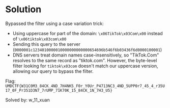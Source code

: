 # Solution
Bypassed the filter using a case variation trick:

- Using uppercase for part of the domain: `\x06TikTok\x03Com\x00` instead of `\x06tiktok\x03com\x00`
- Sending this query to the server (`0000001c1234010000010000000000000654696b546f6b03436f6d0000100001`)
- DNS servers treat domain names case-insensitively, so "TikTok.Com" resolves to the same record as "tiktok.com". However, the byte-level filter looking for `tiktok\x03com` doesn't match our uppercase version, allowing our query to bypass the filter.

Flag: `UMDCTF{W31C0M3_84CK_4ND_7H4NK5_F0r_Y0Ur_P4713NC3_4ND_5UPP0r7_45_4_r35U17_0F_Pr351D3N7_7rUMP_71K70K_15_84CK_1N_7H3_U5}`


Solved by: w_11_xuan
